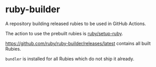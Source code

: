 # ruby-builder

A repository building released rubies to be used in GitHub Actions.

The action to use the prebuilt rubies is [ruby/setup-ruby](https://github.com/ruby/setup-ruby).

https://github.com/ruby/ruby-builder/releases/latest contains all built Rubies.

`bundler` is installed for all Rubies which do not ship it already.
